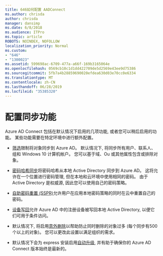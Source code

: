 ```yaml
---
title: 646如何配置 AADConnect
ms.author: chrisda
author: chrisda
manager: dansimp
ms.date: 6/8/2018
ms.audience: ITPro
ms.topic: article
ROBOTS: NOINDEX, NOFOLLOW
localization_priority: Normal
ms.custom:
- "646"
- "1300023"
ms.assetid: 599698ac-6709-477a-a66f-169b3165064e
ms.openlocfilehash: 0569cb10c1d1dd422709de5d2569e43ee9d75386
ms.sourcegitcommit: 5fb7a4b28859690020efdea630d03e70cc0e6334
ms.translationtype: MT
ms.contentlocale: zh-CN
ms.lasthandoff: 06/28/2019
ms.locfileid: "35385320"
---
```

# <a name="configure-sync-features"></a>配置同步功能

Azure AD Connect 包括在默认情况下启用的几项功能, 或者您可以稍后启用的功能。 某些功能需要在特定环境中进行额外配置。

- [筛选](https://docs.microsoft.com/azure/active-directory/connect/active-directory-aadconnectsync-configure-filtering)限制将对象同步到 Azure AD。 默认情况下, 将同步所有用户、联系人、组和 Windows 10 计算机帐户。 您可以基于域、Ou 或其他属性包含或排除对象。

- [密码哈希同步](https://docs.microsoft.com/azure/active-directory/connect/active-directory-aadconnectsync-implement-password-hash-synchronization)将密码哈希从本地 Active Directory 同步到 Azure AD。 这将允许在一个位置进行密码管理, 但在本地和云环境中使用相同的密码。 由于 Active Directory 是权威源, 因此您可以使用自己的密码策略。

- [自助密码重置 (SSPR)](https://docs.microsoft.com/azure/active-directory/authentication/quickstart-sspr)允许用户在应用本地密码策略的同时在云中重置自己的密码。

- [设备写回](https://docs.microsoft.com/azure/active-directory/connect/active-directory-aadconnect-feature-device-writeback)允许 Azure AD 中的注册设备被写回本地 Active Directory, 以便它们可用于条件访问。

- 默认情况下, 将启用[意外删除](https://docs.microsoft.com/azure/active-directory/connect/active-directory-aadconnectsync-feature-prevent-accidental-deletes)以帮助防止同时删除的对象过多 (每个同步有500个以上的对象)。 您可以更改此设置以满足组织的需求。

- 默认情况下会为 express 安装启用[自动升级](https://docs.microsoft.com/azure/active-directory/connect/active-directory-aadconnect-feature-automatic-upgrade), 并有助于确保你的 Azure AD Connect 版本始终是最新的。
